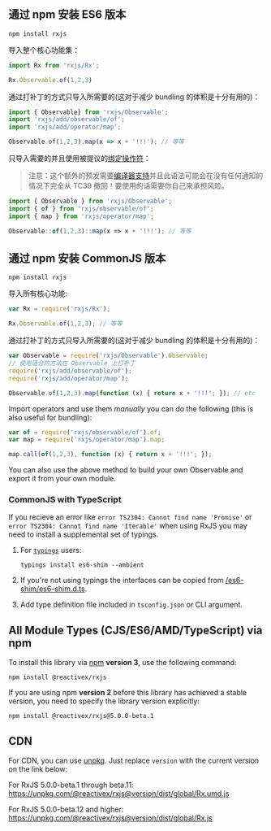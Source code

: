 ## 通过 npm 安装 ES6 版本

```none
npm install rxjs
```

导入整个核心功能集：

```js
import Rx from 'rxjs/Rx';

Rx.Observable.of(1,2,3)
```

通过打补丁的方式只导入所需要的(这对于减少 bundling 的体积是十分有用的)：

```js 
import { Observable} from 'rxjs/Observable';
import 'rxjs/add/observable/of';
import 'rxjs/add/operator/map';

Observable.of(1,2,3).map(x => x + '!!!'); // 等等
```

只导入需要的并且使用被提议的[绑定操作符](https://github.com/tc39/proposal-bind-operator)：

> 注意：这个额外的预发需要[编译器支持](http://babeljs.io/docs/plugins/transform-function-bind/)并且此语法可能会在没有任何通知的情况下完全从 TC39 撤回！要使用的话需要你自己来承担风险。

```js
import { Observable } from 'rxjs/Observable';
import { of } from 'rxjs/observable/of';
import { map } from 'rxjs/operator/map';

Observable::of(1,2,3)::map(x => x + '!!!'); // 等等
```

## 通过 npm 安装 CommonJS 版本

```none
npm install rxjs
```

导入所有核心功能:

```js
var Rx = require('rxjs/Rx');

Rx.Observable.of(1,2,3); // 等等
```

通过打补丁的方式只导入所需要的(这对于减少 bundling 的体积是十分有用的)：

```js
var Observable = require('rxjs/Observable').Observable;
// 使用适合的方法在 Observable 上打补丁
require('rxjs/add/observable/of');
require('rxjs/add/operator/map');

Observable.of(1,2,3).map(function (x) { return x + '!!!'; }); // etc
```

Import operators and use them _manually_ you can do the following (this is also useful for bundling):

```js
var of = require('rxjs/observable/of').of;
var map = require('rxjs/operator/map').map;

map.call(of(1,2,3), function (x) { return x + '!!!'; });
```

You can also use the above method to build your own Observable and export it from your own module.

### CommonJS with TypeScript
If you recieve an error like `error TS2304: Cannot find name 'Promise'` or `error TS2304: Cannot find name 'Iterable'` when using RxJS you may need to install a supplemental set of typings.

1. For [`typings`](https://github.com/typings/typings) users:

    `typings install es6-shim --ambient`

2. If you're not using typings the interfaces can be copied from [/es6-shim/es6-shim.d.ts](https://github.com/DefinitelyTyped/DefinitelyTyped/blob/master/es6-shim/es6-shim.d.ts).

3. Add type definition file included in `tsconfig.json` or CLI argument.

## All Module Types (CJS/ES6/AMD/TypeScript) via npm

To install this library via [npm](https://www.npmjs.org) **version 3**, use the following command:

```none
npm install @reactivex/rxjs
```

If you are using npm **version 2** before this library has achieved a stable version, you need to specify the library version explicitly:

```none
npm install @reactivex/rxjs@5.0.0-beta.1
```

## CDN

For CDN, you can use [unpkg](https://unpkg.com). Just replace `version` with the current
version on the link below:

For RxJS 5.0.0-beta.1 through beta.11:
https://unpkg.com/@reactivex/rxjs@version/dist/global/Rx.umd.js

For RxJS 5.0.0-beta.12 and higher:
https://unpkg.com/@reactivex/rxjs@version/dist/global/Rx.js
